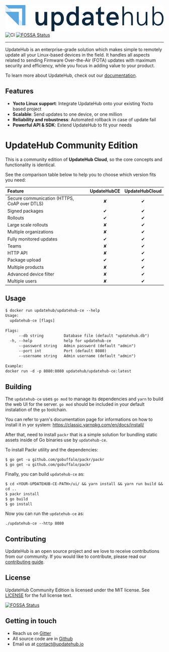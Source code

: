 ![UpdateHub logo](https://github.com/UpdateHub/updatehub/blob/v1/doc/updatehub.png?raw=true)
![CI](https://github.com/UpdateHub/updatehub-ce/workflows/CI/badge.svg)
[![FOSSA Status](https://app.fossa.io/api/projects/git%2Bgithub.com%2FUpdateHub%2Fupdatehub-ce.svg?type=shield)](https://app.fossa.io/projects/git%2Bgithub.com%2FUpdateHub%2Fupdatehub-ce?ref=badge_shield)

---

UpdateHub is an enterprise-grade solution which makes simple to remotely update all your Linux-based devices in the field. It handles all aspects related to sending Firmware Over-the-Air (FOTA) updates with maximum security and efficiency, while you focus in adding value to your product.

To learn more about UpdateHub, check out our [documentation](https://docs.updatehub.io).

## Features

* **Yocto Linux support**: Integrate UpdateHub onto your existing Yocto based project
* **Scalable**: Send updates to one device, or one million
* **Reliability and robustness**: Automated rollback in case of update fail
* **Powerful API & SDK**: Extend UpdateHub to fit your needs

# UpdateHub Community Edition

This is a community edition of **UpdateHub Cloud**, so the core concepts and functionality is identical.

See the comparison table below to help you to choose which version fits you need:

| Feature                                      | UpdateHubCE | UpdateHubCloud  |
|:---                                          |    :---:    |      :---:      |
| Secure communication (HTTPS, CoAP over DTLS) | ✘           | ✔              |
| Signed packages                              | ✔           | ✔              |
| Rollouts                                     | ✔           | ✔              |
| Large scale rollouts                         | ✘           | ✔              |
| Multiple organizations                       | ✘           | ✔              |
| Fully monitored updates                      | ✔           | ✔              |
| Teams                                        | ✘           | ✔              |
| HTTP API                                     | ✘           | ✔              |
| Package upload                               | ✔           | ✔              |
| Multiple products                            | ✘           | ✔              |
| Advanced device filter                       | ✘           | ✔              |
| Multiple users                               | ✘           | ✔              |

## Usage

```
$ docker run updatehub/updatehub-ce --help
Usage:
  updatehub-ce [flags]

Flags:
      --db string         Database file (default "updatehub.db")
  -h, --help              help for updatehub-ce
      --password string   Admin password (default "admin")
      --port int          Port (default 8080)
      --username string   Admin username (default "admin")

Example:
docker run -d -p 8080:8080 updatehub/updatehub-ce:latest

```

## Building

The `updatehub-ce` uses `go mod` to manage its dependencies and
`yarn` to build the web UI for the server. `go mod` should be
included in your default instalation of the `go` toolchain.

You can refer to yarn's documentation page for informations on
how to install it in yor system: https://classic.yarnpkg.com/en/docs/install/

After that, need to install `packr` that is a simple solution for
bundling static assets inside of Go binaries use by
`updatehub-ce`.

To install Packr utility and the dependencies:

```
$ go get -u github.com/gobuffalo/packr/packr
$ go get -u github.com/gobuffalo/packr
```


Finally, you can build `updatehub-ce` as:

```
$ cd <YOUR-UPDATEHUB-CE-PATH>/ui/ && yarn install && yarn run build && cd ..
$ packr install
$ go build
$ go install
```

Now you can run the `updatehub-ce` as:

```
./updatehub-ce --http 8080
```

## Contributing

UpdateHub is an open source project and we love to receive contributions from our community.
If you would like to contribute, please read our [contributing guide](https://github.com/UpdateHub/updatehub/blob/v1/CONTRIBUTING.md).

## License

UpdateHub Community Edition is licensed under the MIT license. See [LICENSE](LICENSE) for the full license text.


[![FOSSA Status](https://app.fossa.io/api/projects/git%2Bgithub.com%2FUpdateHub%2Fupdatehub-ce.svg?type=large)](https://app.fossa.io/projects/git%2Bgithub.com%2FUpdateHub%2Fupdatehub-ce?ref=badge_large)

## Getting in touch

* Reach us on [Gitter](https://gitter.im/UpdateHub/community)
* All source code are in [Github](https://github.com/UpdateHub)
* Email us at [contact@updatehub.io](mailto:contact@updatehub.io)

